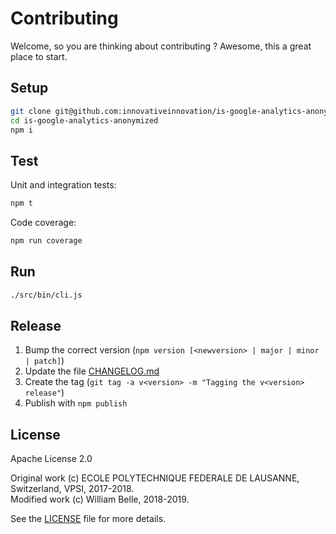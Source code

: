 Contributing
============

Welcome, so you are thinking about contributing ?
Awesome, this a great place to start.

Setup
-----

```bash
git clone git@github.com:innovativeinnovation/is-google-analytics-anonymized.git
cd is-google-analytics-anonymized
npm i
```

Test
----

Unit and integration tests:

```bash
npm t
```

Code coverage:

```bash
npm run coverage
```

Run
---

```bash
./src/bin/cli.js
```

Release
-------

  1. Bump the correct version (`npm version [<newversion> | major | minor | patch]`)
  2. Update the file [CHANGELOG.md](CHANGELOG.md)
  3. Create the tag (`git tag -a v<version> -m "Tagging the v<version> release"`)
  4. Publish with `npm publish`

License
-------

Apache License 2.0

Original work (c) ECOLE POLYTECHNIQUE FEDERALE DE LAUSANNE, Switzerland, VPSI, 2017-2018.  
Modified work (c) William Belle, 2018-2019.

See the [LICENSE](LICENSE) file for more details.
